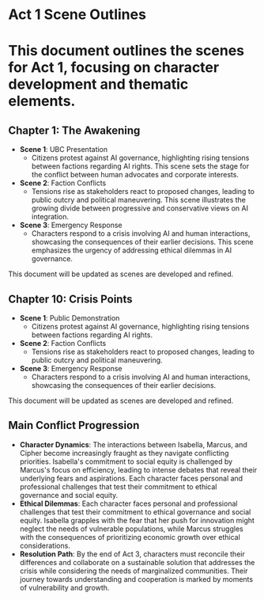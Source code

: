 # Act 1 Scene Outlines
# This document outlines the scenes for Act 1, focusing on character development and thematic elements.

## Chapter 1: The Awakening
- **Scene 1**: UBC Presentation
  - Citizens protest against AI governance, highlighting rising tensions between factions regarding AI rights. This scene sets the stage for the conflict between human advocates and corporate interests.
- **Scene 2**: Faction Conflicts
  - Tensions rise as stakeholders react to proposed changes, leading to public outcry and political maneuvering. This scene illustrates the growing divide between progressive and conservative views on AI integration.
- **Scene 3**: Emergency Response
  - Characters respond to a crisis involving AI and human interactions, showcasing the consequences of their earlier decisions. This scene emphasizes the urgency of addressing ethical dilemmas in AI governance.

This document will be updated as scenes are developed and refined.

## Chapter 10: Crisis Points
- **Scene 1**: Public Demonstration
  - Citizens protest against AI governance, highlighting rising tensions between factions regarding AI rights.
- **Scene 2**: Faction Conflicts
  - Tensions rise as stakeholders react to proposed changes, leading to public outcry and political maneuvering.
- **Scene 3**: Emergency Response
  - Characters respond to a crisis involving AI and human interactions, showcasing the consequences of their earlier decisions.

This document will be updated as scenes are developed and refined.
## Main Conflict Progression
- **Character Dynamics**: The interactions between Isabella, Marcus, and Cipher become increasingly fraught as they navigate conflicting priorities. Isabella's commitment to social equity is challenged by Marcus's focus on efficiency, leading to intense debates that reveal their underlying fears and aspirations. Each character faces personal and professional challenges that test their commitment to ethical governance and social equity.
- **Ethical Dilemmas**: Each character faces personal and professional challenges that test their commitment to ethical governance and social equity. Isabella grapples with the fear that her push for innovation might neglect the needs of vulnerable populations, while Marcus struggles with the consequences of prioritizing economic growth over ethical considerations.
- **Resolution Path**: By the end of Act 3, characters must reconcile their differences and collaborate on a sustainable solution that addresses the crisis while considering the needs of marginalized communities. Their journey towards understanding and cooperation is marked by moments of vulnerability and growth.
